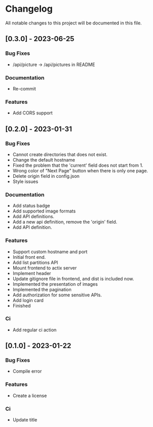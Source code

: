 # Changelog

All notable changes to this project will be documented in this file.

## [0.3.0] - 2023-06-25

### Bug Fixes

- /api/picture -> /api/pictures in README

### Documentation

- Re-commit

### Features

- Add CORS support

## [0.2.0] - 2023-01-31

### Bug Fixes

- Cannot create directories that does not exist.
- Change the default hostname
- Fixed the problem that the 'current' field does not start from 1.
- Wrong color of "Next Page" button when there is only one page.
- Delete origin field in config.json
- Style issues

### Documentation

- Add status badge
- Add supported image formats
- Add API definitions.
- Add a new api definition, remove the 'origin' field.
- Add API definition.

### Features

- Support custom hostname and port
- Initial front end.
- Add list partitions API
- Mount frontend to actix server
- Implement header
- Update gitignore file in frontend, and dist is included now.
- Implemented the presentation of images
- Implemented the pagination
- Add authorization for some sensitive APIs.
- Add login card
- Finished

### Ci

- Add regular ci action

## [0.1.0] - 2023-01-22

### Bug Fixes

- Compile error

### Features

- Create a license

### Ci

- Update title

<!-- generated by git-cliff -->
